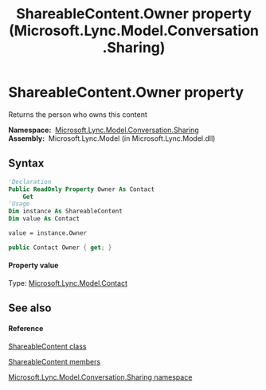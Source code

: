 ﻿---
title: ShareableContent.Owner property  (Microsoft.Lync.Model.Conversation.Sharing)
TOCTitle: 'Owner property '
ms:assetid: P:Microsoft.Lync.Model.Conversation.Sharing.ShareableContent.Owner_DI_3_UC_OCS14MrefLyncWPF
ms:mtpsurl: https://msdn.microsoft.com/en-us/library/microsoft.lync.model.conversation.sharing.shareablecontent.owner_di_3_uc_ocs14mreflyncwpf(v=office.15)
ms:contentKeyID: 48600651
ms.date: 07/28/2014
mtps_version: v=office.15
f1_keywords:
- Microsoft.Lync.Model.Conversation.Sharing.ShareableContent.Owner
dev_langs:
- CSharp
- JScript
- VB
- other
---

# ShareableContent.Owner property

Returns the person who owns this content

**Namespace:**  [Microsoft.Lync.Model.Conversation.Sharing](microsoft-lync-model-conversation-sharing-namespace_2.md)  
**Assembly:**  Microsoft.Lync.Model (in Microsoft.Lync.Model.dll)

## Syntax

``` vb
'Declaration
Public ReadOnly Property Owner As Contact
    Get
'Usage
Dim instance As ShareableContent
Dim value As Contact

value = instance.Owner
```

``` csharp
public Contact Owner { get; }
```

#### Property value

Type: [Microsoft.Lync.Model.Contact](contact-class-microsoft-lync-model_2.md)  

## See also

#### Reference

[ShareableContent class](shareablecontent-class-microsoft-lync-model-conversation-sharing_2.md)

[ShareableContent members](shareablecontent-members-microsoft-lync-model-conversation-sharing_2.md)

[Microsoft.Lync.Model.Conversation.Sharing namespace](microsoft-lync-model-conversation-sharing-namespace_2.md)


